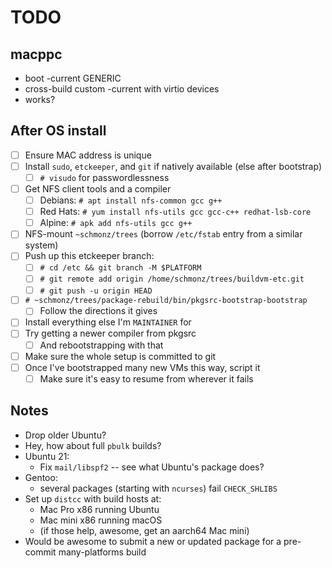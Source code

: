 # TODO

## macppc

- boot -current GENERIC
- cross-build custom -current with virtio devices
- works?

## After OS install

- [ ] Ensure MAC address is unique
- [ ] Install `sudo`, `etckeeper`, and `git` if natively available (else after bootstrap)
    - [ ] `# visudo` for passwordlessness
- [ ] Get NFS client tools and a compiler
    - [ ] Debians: `# apt install nfs-common gcc g++`
    - [ ] Red Hats: `# yum install nfs-utils gcc gcc-c++ redhat-lsb-core`
    - [ ] Alpine: `# apk add nfs-utils gcc g++`
- [ ] NFS-mount `~schmonz/trees` (borrow `/etc/fstab` entry from a similar system)
- [ ] Push up this etckeeper branch:
    - [ ] `# cd /etc && git branch -M $PLATFORM`
    - [ ] `# git remote add origin /home/schmonz/trees/buildvm-etc.git`
    - [ ] `# git push -u origin HEAD`
- [ ] `# ~schmonz/trees/package-rebuild/bin/pkgsrc-bootstrap-bootstrap`
    - [ ] Follow the directions it gives
- [ ] Install everything else I'm `MAINTAINER` for
- [ ] Try getting a newer compiler from pkgsrc
    - [ ] And rebootstrapping with that
- [ ] Make sure the whole setup is committed to git
- [ ] Once I've bootstrapped many new VMs this way, script it
    - [ ] Make sure it's easy to resume from wherever it fails

## Notes

- Drop older Ubuntu?
- Hey, how about full `pbulk` builds?
- Ubuntu 21:
    - Fix `mail/libspf2` -- see what Ubuntu's package does?
- Gentoo:
    - several packages (starting with `ncurses`) fail `CHECK_SHLIBS`
- Set up `distcc` with build hosts at:
    - Mac Pro x86 running Ubuntu
    - Mac mini x86 running macOS
    - (if those help, awesome, get an aarch64 Mac mini)
- Would be awesome to submit a new or updated package for a pre-commit many-platforms build
